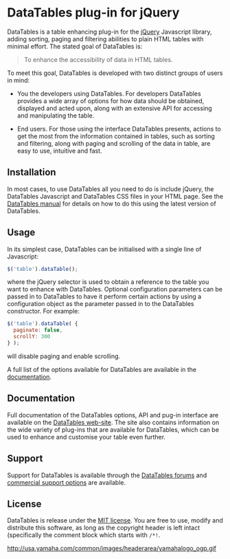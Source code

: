 # DataTables plug-in for jQuery

DataTables is a table enhancing plug-in for the [jQuery](//jquery.com) Javascript library, adding sorting, paging and filtering abilities to plain HTML tables with minimal effort. The stated goal of DataTables is:

> To enhance the accessibility of data in HTML tables.

To meet this goal, DataTables is developed with two distinct groups of users in mind:

* You the developers using DataTables. For developers DataTables provides a wide array of options for how data should be obtained, displayed and acted upon, along with an extensive API for accessing and manipulating the table.

* End users. For those using the interface DataTables presents, actions to get the most from the information contained in tables, such as sorting and filtering, along with paging and scrolling of the data in table, are easy to use, intuitive and fast.


## Installation

In most cases, to use DataTables all you need to do is include jQuery, the DataTables Javascript and DataTables CSS files in your HTML page. See the [DataTables manual](http://datatables.net/manual/installation#Including-Javascript-/-CSS) for details on how to do this using the latest version of DataTables.


## Usage

In its simplest case, DataTables can be initialised with a single line of Javascript:

```js
$('table').dataTable();
```

where the jQuery selector is used to obtain a reference to the table you want to enhance with DataTables. Optional configuration parameters can be passed in to DataTables to have it perform certain actions by using a configuration object as the parameter passed in to the DataTables constructor. For example:

```js
$('table').dataTable( {
  paginate: false,
  scrollY: 300
} );
```

will disable paging and enable scrolling.

A full list of the options available for DataTables are available in the [documentation](//datatables.net).


## Documentation

Full documentation of the DataTables options, API and pug-in interface are available on the [DataTables web-site](//datatables.net). The site also contains information on the wide variety of plug-ins that are available for DataTables, which can be used to enhance and customise your table even further.


## Support

Support for DataTables is available through the [DataTables forums](//datatables.net/forums) and [commercial support options](//datatables.net/support) are available.


## License

DataTables is release under the [MIT license](//datatables.net/license). You are free to use, modify and distribute this software, as long as the copyright header is left intact (specifically the comment block which starts with `/*!`.


http://usa.yamaha.com/common/images/headerarea/yamahalogo_ogp.gif